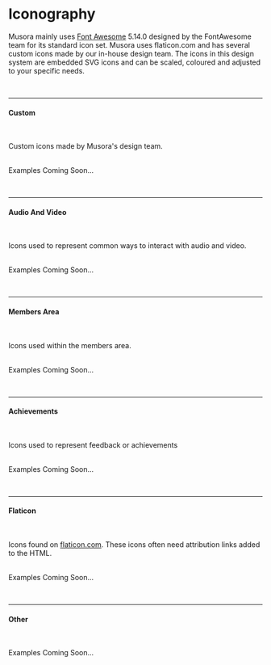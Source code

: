 # Iconography

Musora mainly uses [Font Awesome](https://fontawesome.com/) 5.14.0 designed by the FontAwesome team for its standard icon set. Musora uses flaticon.com and has several
custom icons made by our in-house design team. The icons in this design system are embedded SVG icons and can be scaled, coloured and adjusted to your
specific needs. 

<br><hr>
#### Custom
<br>

Custom icons made by Musora's design team.

<br>Examples Coming Soon...

<br><hr>
#### Audio And Video
<br>

Icons used to represent common ways to interact with audio and video.

<br>Examples Coming Soon...

<br><hr>
#### Members Area
<br>

Icons used within the members area.

<br>Examples Coming Soon...

<br><hr>
#### Achievements
<br>

Icons used to represent feedback or achievements

<br>Examples Coming Soon...

<br><hr>
#### Flaticon
<br>

Icons found on [flaticon.com](https://www.flaticon.com/). These icons often need attribution links added to the HTML. 

<br>Examples Coming Soon...

<br><hr>
#### Other
<br>

Examples Coming Soon...
